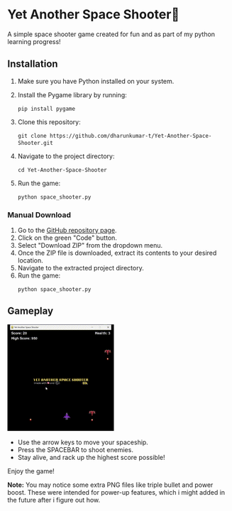 # Yet Another Space Shooter🚀

A simple space shooter game created for fun and as part of my python learning progress!

## Installation
1. Make sure you have Python installed on your system.
 
2. Install the Pygame library by running:
    ```
    pip install pygame
    ```
    
3. Clone this repository:
    ```
    git clone https://github.com/dharunkumar-t/Yet-Another-Space-Shooter.git
    ```
    
4. Navigate to the project directory:
    ```
    cd Yet-Another-Space-Shooter
    ```
    
5. Run the game:
    ```
    python space_shooter.py
    ```

### Manual Download
1. Go to the [GitHub repository page](https://github.com/dharunkumar-t/Yet-Another-Space-Shooter).
2. Click on the green "Code" button.
3. Select "Download ZIP" from the dropdown menu.
4. Once the ZIP file is downloaded, extract its contents to your desired location.
5. Navigate to the extracted project directory.
6. Run the game:
    ```
    python space_shooter.py
    ```

## Gameplay
![Gameplay GIF](gameplay.gif)
- Use the arrow keys to move your spaceship.
- Press the SPACEBAR to shoot enemies.
- Stay alive, and rack up the highest score possible!

Enjoy the game!

**Note:** You may notice some extra PNG files like triple bullet and power boost. These were intended for power-up features, which i might added in the future after i figure out how.

